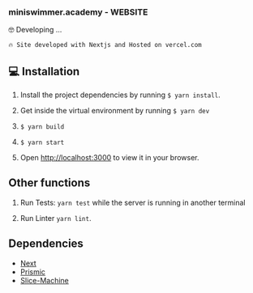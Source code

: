 
<!-- <img align="right" src="./assets/logo-miniswimmer.us.jpg" width="260px"> -->
<h3 align="left" >miniswimmer.academy
 - WEBSITE</h3>

<!-- 👉 URL-DEV [https://five06tek-website.onrender.com](https://five06tek-website.onrender.com) -->

🤓 Developing ...

```bash
🔥 Site developed with Nextjs and Hosted on vercel.com
```

## 💻 Installation

1. Install the project dependencies by running `$ yarn install`.

2. Get inside the virtual environment by running `$ yarn dev`
3. `$ yarn build`
4. `$ yarn start`

5. Open [http://localhost:3000](http://localhost:3000) to view it in your browser.

## Other functions

1. Run Tests: `yarn test` while the server is running in another terminal

2. Run Linter `yarn lint`.


## Dependencies

- [Next](https://nextjs.org/docs/getting-started)
- [Prismic](https://Prismic.io)
- [Slice-Machine](https://www.slicemachine.dev/)
